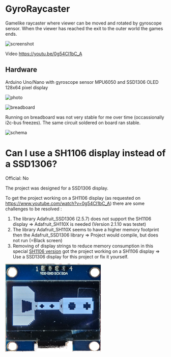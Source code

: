 # GyroRaycaster
Gamelike raycaster where viewer can be moved and rotated by gyroscope sensor. When the viewer has reached the exit to the outer world the games ends.

![screenshot](/assets/images/Screenshot.png) 

Video https://youtu.be/0g54CI1bC_A

## Hardware
Arduino Uno/Nano with gyroscope sensor MPU6050 and SSD1306 OLED 128x64 pixel display

![photo](/assets/images/GyroRaycaster.jpg) 

![breadboard](/assets/images/Breadboard.svg) 

Running on breadboard was not very stable for me over time (occassionally i2c-bus freezes). The same circuit soldered on board ran stable.

![schema](/assets/images/Schema.svg) 

# Can I use a SH1106 display instead of a SSD1306?
Official: No

The project was designed for a SSD1306 display.

To get the project working on a SH1106 display (as requested on https://www.youtube.com/watch?v=0g54CI1bC_A)
there are some challenges to be resolved :  
 1) The library Adafruit_SSD1306 (2.5.7) does not support the SH1106 display => Adafruit_SH110X is needed (Version 2.1.10 was testet)
 2) The library Adafruit_SH110X seems to have a higher memory footprint then the Adafruit_SSD1306 library => Project would compile, but does not run (=Black screen)
 3) Removing of display strings to reduce memory consumption in this special [SH1106 version](/src/GyroRaycasterSH1106/GyroRaycasterSH1106.ino) got the project working on a SH1106 display
 => Use a SSD1306 display for this project or fix it yourself.

![screenshot](/assets/images/SH1106.png) 
